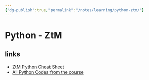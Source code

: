 ```yaml
---
{"dg-publish":true,"permalink":"/notes/learning/python-ztm/"}
---
```


# Python - ZtM

## links

- [ZtM Python Cheat Sheet](https://github.com/aneagoie/ztm-python-cheat-sheet)
- [All Python Codes from the course](https://github.com/saurabh618/All-Python-codes-of-ZTM-course-by-Andrei-Neagoie)


